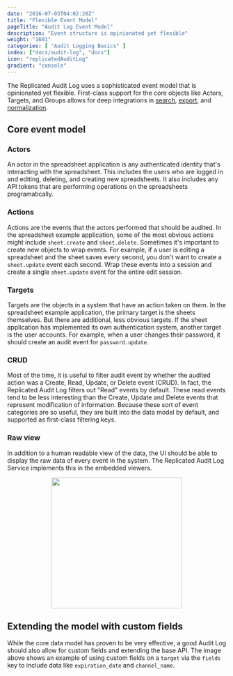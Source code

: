 ```yaml
---
date: "2016-07-03T04:02:20Z"
title: "Flexible Event Model"
pageTitle: "Audit Log Event Model"
description: "Event structure is opinionated yet flexible"
weight: "1601"
categories: [ "Audit Logging Basics" ]
index: ["docs/audit-log", "docs"]
icon: "replicatedAuditLog"
gradient: "console"
---
```


The Replicated Audit Log uses a sophisticated event model that is opinionated yet flexible. First-class support for the core objects like Actors, Targets, and Groups allows for deep integrations in [search](../searchable), [export](../exportable), and [normalization](../renaming-properties).

## Core event model

### Actors
An actor in the spreadsheet application is any authenticated identity that's interacting with the spreadsheet. This includes the users who are logged in and editing, deleting, and creating new spreadsheets. It also includes any API tokens that are performing operations on the spreadsheets programatically.

### Actions
Actions are the events that the actors performed that should be audited. In the spreadsheet example application, some of the most obvious actions might include `sheet.create` and `sheet.delete`. Sometimes it's important to create new objects to wrap events. For example, if a user is editing a spreadsheet and the sheet saves every second, you don't want to create a `sheet.update` event each second. Wrap these events into a session and create a single `sheet.update` event for the entire edit session.

### Targets
Targets are the objects in a system that have an action taken on them. In the spreadsheet example application, the primary target is the sheets themselves. But there are additional, less obvious targets. If the sheet application has implemented its own authentication system, another target is the user accounts. For example, when a user changes their password, it should create an audit event for `password.update`.

### CRUD

Most of the time, it is useful to filter audit event by whether the audited action was a Create, Read, Update, or Delete event (CRUD). In fact, the Replicated Audit Log filters out "Read" events by default. These read events tend to be less interesting than the Create, Update and Delete events that represent modification of information. Because these sort of event categories are so useful, they are built into the data model by default, and supported as first-class filtering keys.

### Raw view 
In addition to a human readable view of the data, the UI should be able to display the raw data of every event in the system. The Replicated Audit Log Service implements this in the embedded viewers. 


<div style="text-align: center">
  <img height="300" class="mask-img" src="/images/audit-log/raw-view.png">
</div>


## Extending the model with custom fields

While the core data model has proven to be very effective, a good Audit Log should also allow for custom fields and extending the base API. The image above shows an example of using custom fields on a `target` via the `fields` key to include data like `expiration_date` and `channel_name`.
